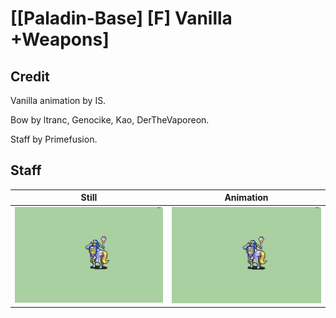 # [\[Paladin-Base\] \[F\] Vanilla +Weapons]

## Credit

Vanilla animation by IS.

Bow by ltranc, Genocike, Kao, DerTheVaporeon.

Staff by Primefusion.

## Staff

| Still | Animation |
| :---: | :-------: |
| ![Staff still](./Staff_000.png) | ![Staff animation](./Staff.gif) |
